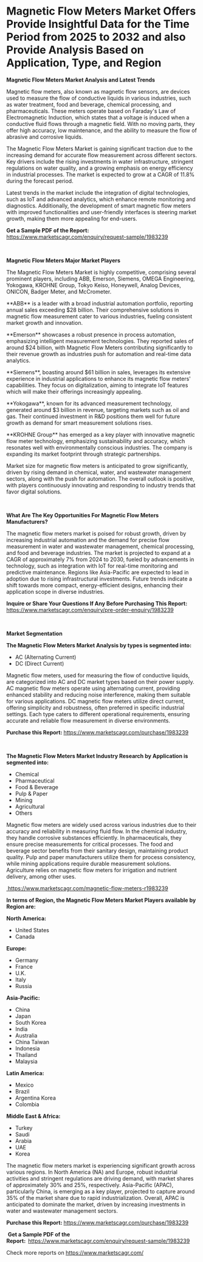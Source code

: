 <p><h1>Magnetic Flow Meters Market Offers Provide Insightful Data for the Time Period from 2025 to 2032 and also Provide Analysis Based on Application, Type, and Region</h1></p><p><strong>Magnetic Flow Meters Market Analysis and Latest Trends</strong></p>
<p><p>Magnetic flow meters, also known as magnetic flow sensors, are devices used to measure the flow of conductive liquids in various industries, such as water treatment, food and beverage, chemical processing, and pharmaceuticals. These meters operate based on Faraday's Law of Electromagnetic Induction, which states that a voltage is induced when a conductive fluid flows through a magnetic field. With no moving parts, they offer high accuracy, low maintenance, and the ability to measure the flow of abrasive and corrosive liquids.</p><p>The Magnetic Flow Meters Market is gaining significant traction due to the increasing demand for accurate flow measurement across different sectors. Key drivers include the rising investments in water infrastructure, stringent regulations on water quality, and a growing emphasis on energy efficiency in industrial processes. The market is expected to grow at a CAGR of 11.8% during the forecast period. </p><p>Latest trends in the market include the integration of digital technologies, such as IoT and advanced analytics, which enhance remote monitoring and diagnostics. Additionally, the development of smart magnetic flow meters with improved functionalities and user-friendly interfaces is steering market growth, making them more appealing for end-users.</p></p>
<p><strong>Get a Sample PDF of the Report:&nbsp;</strong> <a href="https://www.marketscagr.com/enquiry/request-sample/1983239?utm_campaign=3135&utm_medium=2&utm_source=Github&utm_content=ia&utm_term=10042025&utm_id=magnetic-flow-meters">https://www.marketscagr.com/enquiry/request-sample/1983239</a></p>
<p>&nbsp;</p>
<p><strong>Magnetic Flow Meters Major Market Players</strong></p>
<p><p>The Magnetic Flow Meters Market is highly competitive, comprising several prominent players, including ABB, Emerson, Siemens, OMEGA Engineering, Yokogawa, KROHNE Group, Tokyo Keiso, Honeywell, Analog Devices, ONICON, Badger Meter, and McCrometer. </p><p>**ABB** is a leader with a broad industrial automation portfolio, reporting annual sales exceeding $28 billion. Their comprehensive solutions in magnetic flow measurement cater to various industries, fueling consistent market growth and innovation.</p><p>**Emerson** showcases a robust presence in process automation, emphasizing intelligent measurement technologies. They reported sales of around $24 billion, with Magnetic Flow Meters contributing significantly to their revenue growth as industries push for automation and real-time data analytics.</p><p>**Siemens**, boasting around $61 billion in sales, leverages its extensive experience in industrial applications to enhance its magnetic flow meters' capabilities. They focus on digitalization, aiming to integrate IoT features which will make their offerings increasingly appealing.</p><p>**Yokogawa**, known for its advanced measurement technology, generated around $3 billion in revenue, targeting markets such as oil and gas. Their continued investment in R&D positions them well for future growth as demand for smart measurement solutions rises.</p><p>**KROHNE Group** has emerged as a key player with innovative magnetic flow meter technology, emphasizing sustainability and accuracy, which resonates well with environmentally conscious industries. The company is expanding its market footprint through strategic partnerships.</p><p>Market size for magnetic flow meters is anticipated to grow significantly, driven by rising demand in chemical, water, and wastewater management sectors, along with the push for automation. The overall outlook is positive, with players continuously innovating and responding to industry trends that favor digital solutions.</p></p>
<p>&nbsp;</p>
<p><strong>What Are The Key Opportunities For Magnetic Flow Meters Manufacturers?</strong></p>
<p><p>The magnetic flow meters market is poised for robust growth, driven by increasing industrial automation and the demand for precise flow measurement in water and wastewater management, chemical processing, and food and beverage industries. The market is projected to expand at a CAGR of approximately 7% from 2024 to 2030, fueled by advancements in technology, such as integration with IoT for real-time monitoring and predictive maintenance. Regions like Asia-Pacific are expected to lead in adoption due to rising infrastructural investments. Future trends indicate a shift towards more compact, energy-efficient designs, enhancing their application scope in diverse industries.</p></p>
<p><strong>Inquire or Share Your Questions If Any Before Purchasing This Report:</strong> <a href="https://www.marketscagr.com/enquiry/pre-order-enquiry/1983239?utm_campaign=3135&utm_medium=2&utm_source=Github&utm_content=ia&utm_term=10042025&utm_id=magnetic-flow-meters">https://www.marketscagr.com/enquiry/pre-order-enquiry/1983239</a></p>
<p>&nbsp;</p>
<p><strong>Market Segmentation</strong></p>
<p><strong>The Magnetic Flow Meters Market Analysis by types is segmented into:</strong></p>
<p><ul><li>AC (Alternating Current)</li><li>DC (Direct Current)</li></ul></p>
<p><p>Magnetic flow meters, used for measuring the flow of conductive liquids, are categorized into AC and DC market types based on their power supply. AC magnetic flow meters operate using alternating current, providing enhanced stability and reducing noise interference, making them suitable for various applications. DC magnetic flow meters utilize direct current, offering simplicity and robustness, often preferred in specific industrial settings. Each type caters to different operational requirements, ensuring accurate and reliable flow measurement in diverse environments.</p></p>
<p><strong>Purchase this Report:&nbsp;</strong><a href="https://www.marketscagr.com/purchase/1983239?utm_campaign=3135&utm_medium=2&utm_source=Github&utm_content=ia&utm_term=10042025&utm_id=magnetic-flow-meters">https://www.marketscagr.com/purchase/1983239</a></p>
<p>&nbsp;</p>
<p><strong>The Magnetic Flow Meters Market Industry Research by Application is segmented into:</strong></p>
<p><ul><li>Chemical</li><li>Pharmaceutical</li><li>Food & Beverage</li><li>Pulp & Paper</li><li>Mining</li><li>Agricultural</li><li>Others</li></ul></p>
<p><p>Magnetic flow meters are widely used across various industries due to their accuracy and reliability in measuring fluid flow. In the chemical industry, they handle corrosive substances efficiently. In pharmaceuticals, they ensure precise measurements for critical processes. The food and beverage sector benefits from their sanitary design, maintaining product quality. Pulp and paper manufacturers utilize them for process consistency, while mining applications require durable measurement solutions. Agriculture relies on magnetic flow meters for irrigation and nutrient delivery, among other uses.</p></p>
<p><a href="https://www.marketscagr.com/magnetic-flow-meters-r1983239?utm_campaign=3135&utm_medium=2&utm_source=Github&utm_content=ia&utm_term=10042025&utm_id=magnetic-flow-meters">&nbsp;https://www.marketscagr.com/magnetic-flow-meters-r1983239</a></p>
<p><strong>In terms of Region, the Magnetic Flow Meters Market Players available by Region are:</strong></p>
<p>
    <p> <strong> North America: </strong>
        <ul>
            <li>United States</li>
            <li>Canada</li>
        </ul>
        </p> 
    <p> <strong> Europe: </strong>
        <ul>
            <li>Germany</li>
            <li>France</li>
            <li>U.K.</li>
            <li>Italy</li>
            <li>Russia</li>
        </ul>
        </p> 
    <p> <strong> Asia-Pacific: </strong>
        <ul>
            <li>China</li>
            <li>Japan</li>
            <li>South Korea</li>
            <li>India</li>
            <li>Australia</li>
            <li>China Taiwan</li>
            <li>Indonesia</li>
            <li>Thailand</li>
            <li>Malaysia</li>
        </ul>
        </p> 
    <p> <strong> Latin America: </strong>
        <ul>
            <li>Mexico</li>
            <li>Brazil</li>
            <li>Argentina Korea</li>
            <li>Colombia</li>
        </ul>
        </p> 
    <p> <strong> Middle East & Africa: </strong>
        <ul>
            <li>Turkey</li>
            <li>Saudi</li>
            <li>Arabia</li>
            <li>UAE</li>
            <li>Korea</li>
        </ul>
    </p>
    </p>
<p><p>The magnetic flow meters market is experiencing significant growth across various regions. In North America (NA) and Europe, robust industrial activities and stringent regulations are driving demand, with market shares of approximately 30% and 25%, respectively. Asia-Pacific (APAC), particularly China, is emerging as a key player, projected to capture around 35% of the market share due to rapid industrialization. Overall, APAC is anticipated to dominate the market, driven by increasing investments in water and wastewater management sectors.</p></p>
<p><strong>Purchase this Report: </strong><a href="https://www.marketscagr.com/purchase/1983239?utm_campaign=3135&utm_medium=2&utm_source=Github&utm_content=ia&utm_term=10042025&utm_id=magnetic-flow-meters">https://www.marketscagr.com/purchase/1983239</a></p>
<p>&nbsp;<strong>Get a Sample PDF of the Report:&nbsp;&nbsp;</strong><a href="https://www.marketscagr.com/enquiry/request-sample/1983239?utm_campaign=3135&utm_medium=2&utm_source=Github&utm_content=ia&utm_term=10042025&utm_id=magnetic-flow-meters">https://www.marketscagr.com/enquiry/request-sample/1983239</a></p>
<p><strong></strong></p>
<p>Check more reports on <a href="https://www.marketscagr.com/?utm_campaign=3135&utm_medium=2&utm_source=Github&utm_content=ia&utm_term=10042025&utm_id=magnetic-flow-meters">https://www.marketscagr.com/</a></p>
